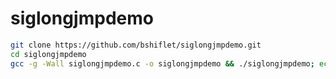 # siglongjmpdemo

```sh
git clone https://github.com/bshiflet/siglongjmpdemo.git
cd siglongjmpdemo
gcc -g -Wall siglongjmpdemo.c -o siglongjmpdemo && ./siglongjmpdemo; echo $?
```
